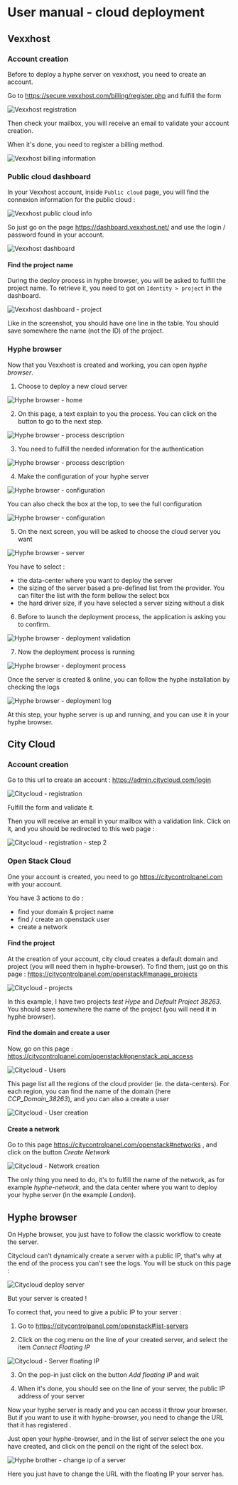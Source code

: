 # User manual - cloud deployment

## Vexxhost

### Account creation

Before to deploy a hyphe server on vexxhost, you need to create an account.

Go to https://secure.vexxhost.com/billing/register.php and fulfill the form

![Vexxhost registration](./assets/user-manual/vexxhost-registration.png)

Then check your mailbox, you will receive an email to validate your account creation.

When it's done, you need to register a billing method.

![Vexxhost billing information](./assets/user-manual/vexxhost-billing-info.png)

### Public cloud dashboard

In your Vexxhost account, inside `Public cloud` page, you will find the connexion information for the public cloud :

![Vexxhost public cloud info](./assets/user-manual/vexxhost-billing-info.png)

So just go on the page https://dashboard.vexxhost.net/ and use the login / password found in your account.

![Vexxhost dashboard](./assets/user-manual/vexxhost-dashboard.png)

#### Find the project name

During the deploy process in hyphe browser, you will be asked to fulfill the project name.
To retrieve it, you need to got on `Identity > project` in the dashboard.

![Vexxhost dashboard - project](./assets/user-manual/vexxhost-dashboard-project.png)

Like in the screenshot, you should have one line in the table. 
You should save somewhere the name (not the ID) of the project.

### Hyphe browser

Now that you Vexxhost is created and working, you can open _hyphe browser_.

1. Choose to deploy a new cloud server

![Hyphe browser - home](./assets/user-manual/hybro-step1.png)

2. On this page, a text explain to you the process. You can click on the button to go to the next step.

![Hyphe browser - process description](./assets/user-manual/hybro-step2.png)

3. You need to fulfill the needed information for the authentication

![Hyphe browser - process description](./assets/user-manual/hybro-step3.png)

4. Make the configuration of your hyphe server

![Hyphe browser - configuration](./assets/user-manual/hybro-step4.png)

You can also check the box at the top, to see the full configuration

![Hyphe browser - configuration](./assets/user-manual/hybro-step4-full.png)

5. On the next screen, you will be asked to choose the cloud server you want

![Hyphe browser - server](./assets/user-manual/hybro-step5.png)

You have to select :

- the data-center where you want to deploy the server
- the sizing of the server based a pre-defined list from the provider. You can filter the list with the form bellow the select box
- the hard driver size, if you have selected a server sizing without a disk

6. Before to launch the deployment process, the application is asking you to confirm.

![Hyphe browser - deployment validation](./assets/user-manual/hybro-step6.png)

7. Now the deployment process is running

![Hyphe browser - deployment process](./assets/user-manual/hybro-step7.png)

Once the server is created & online, you can follow the hyphe installation by checking the logs

![Hyphe browser - deployment log](./assets/user-manual/hybro-step7-with-log.png)

At this step, your hyphe server is up and running, and you can use it in your hyphe browser.

## City Cloud

### Account creation

Go to this url to create an account : https://admin.citycloud.com/login

![Citycloud - registration](./assets/user-manual/citycloud-registration.png)

Fulfill the form and validate it.

Then you will receive an email in your mailbox with a validation link.
Click on it, and you should be redirected to this web page :

![Citycloud - registration - step 2](./assets/user-manual/citycloud-registration-step2.png)

### Open Stack Cloud

One your account is created, you need to go https://citycontrolpanel.com with your account.

You have 3 actions to do :

- find your domain & project name
- find / create an openstack user
- create a network

#### Find the project

At the creation of your account, city cloud creates a default domain and project (you will need them in hyphe-browser).
To find them, just go on this page : https://citycontrolpanel.com/openstack#manage_projects

![Citycloud - projects](./assets/user-manual/citycloud-project.png)

In this example, I have two projects _test Hype_ and _Default Project 38263_.
You should save somewhere the name of the project (you will need it in hyphe browser).

#### Find the domain and create a user

Now, go on this page : https://citycontrolpanel.com/openstack#openstack_api_access

![Citycloud - Users](./assets/user-manual/citycloud-users.png)

This page list all the regions of the cloud provider (ie. the data-centers).
For each region, you can find the name of the domain (here _CCP_Domain_38263_), and you can also a create a user

![Citycloud - User creation](./assets/user-manual/citycloud-user-creation.png)

#### Create a network

Go to this page https://citycontrolpanel.com/openstack#networks , and click on the button _Create Network_

![Citycloud - Network creation](./assets/user-manual/citycloud-network-creation.png)

The only thing you need to do, it's to fulfill the name of the network, as for example _hyphe-network_,
and the data center where you want to deploy your hyphe server (in the example _London_).

## Hyphe browser

On Hyphe browser, you just have to follow the classic workflow to create the server.

Citycloud can't dynamically create a server with a public IP, that's why at the end of the process you can't see the logs. 
You will be stuck on this page :

![Citycloud deploy server](./assets/user-manual/citycloud-hybro-deploy.png)

But your server is created !

To correct that, you need to give a public IP to your server :

1. Go to https://citycontrolpanel.com/openstack#list-servers

2. Click on the cog menu on the line of your created server, and select the item _Connect Floating IP_

![Citycloud - Server floating IP](./assets/user-manual/citycloud-floatingip.png)

3. On the pop-in just click on the button _Add floating IP_ and wait

4. When it's done, you should see on the line of your server, the public IP address of your server

Now your hyphe server is ready and you can access it throw your browser.
But if you want to use it with hyphe-browser, you need to change the URL that it has registered .

Just open your hyphe-browser, and in the list of server select the one you have created,
and click on the pencil on the right of the select box.

![Hyphe brother - change ip of a server](./assets/user-manual/citycloud-hybro-serverip.png)

Here you just have to change the URL with the floating IP your server has.
